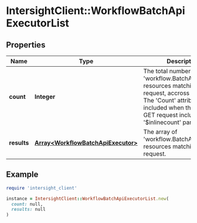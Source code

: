 # IntersightClient::WorkflowBatchApiExecutorList

## Properties

| Name | Type | Description | Notes |
| ---- | ---- | ----------- | ----- |
| **count** | **Integer** | The total number of &#39;workflow.BatchApiExecutor&#39; resources matching the request, accross all pages. The &#39;Count&#39; attribute is included when the HTTP GET request includes the &#39;$inlinecount&#39; parameter. | [optional] |
| **results** | [**Array&lt;WorkflowBatchApiExecutor&gt;**](WorkflowBatchApiExecutor.md) | The array of &#39;workflow.BatchApiExecutor&#39; resources matching the request. | [optional] |

## Example

```ruby
require 'intersight_client'

instance = IntersightClient::WorkflowBatchApiExecutorList.new(
  count: null,
  results: null
)
```

